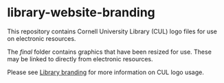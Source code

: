 # library-website-branding

This repository contains Cornell University Library (CUL) logo files for use on electronic resources.

The *final* folder contains graphics that have been resized for use. These may be linked to directly from electronic resources.

Please see [Library branding](https://library.cornell.edu/communications/brand) for more information on CUL logo usage.
